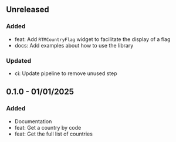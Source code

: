 ## Unreleased
### Added
- feat: Add `RTMCountryFlag` widget to facilitate the display of a flag
- docs: Add examples about how to use the library

### Updated
- ci: Update pipeline to remove unused step

## 0.1.0 - 01/01/2025
### Added
- Documentation
- feat: Get a country by code
- feat: Get the full list of countries

